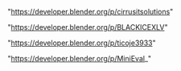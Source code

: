 "https://developer.blender.org/p/cirrusitsolutions"

"https://developer.blender.org/p/BLACKICEXLV"

"https://developer.blender.org/p/ticoje3933"

"https://developer.blender.org/p/MiniEval_"

